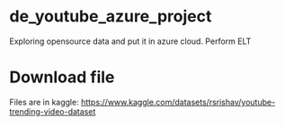 # de_youtube_azure_project
Exploring opensource data and put it in azure cloud. Perform ELT

# Download file
Files are in kaggle: https://www.kaggle.com/datasets/rsrishav/youtube-trending-video-dataset
